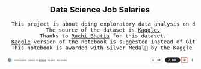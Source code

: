 <h2 align="center">Data Science Job Salaries</h2>


<pre align="center">
  This project is about doing exploratory data analysis on data science job salaries.
  The source of the dataset is <a href="https://www.kaggle.com/datasets/ruchi798/data-science-job-salaries/">Kaggle.</a>
  Thanks to <a href="https://www.kaggle.com/ruchi798">Ruchi Bhatia</a> for this dataset.
  <a href="https://www.kaggle.com/code/sahinozan/data-science-job-salaries-eda">Kaggle</a> version of the notebook is suggested instead of Github.
  This notebook is awarded with Silver Medal🥈 by the Kaggle users.
</pre>

<p align="justify">
  <img src="notebook_medal.png"
      alt="Notebook Medal icon"
      style="float: center;"/>
</p>
